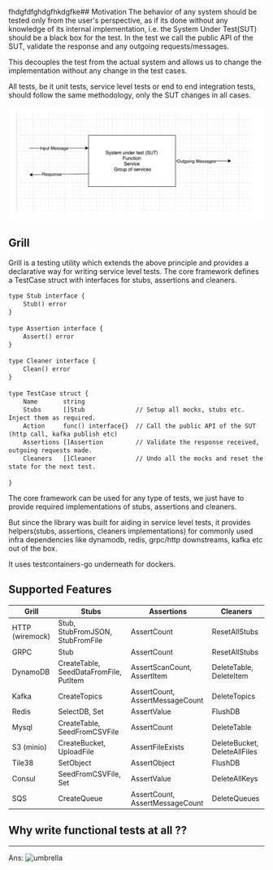 fhdgfdfghdgfhkdgfke## Motivation
The behavior of any system should be tested only from the user's perspective, as if its done without any knowledge of its internal implementation, i.e. the System Under Test(SUT) should be a black box for the test. In the test we call the public API of the SUT, validate the response and any outgoing requests/messages.

This decouples the test from the actual system and allows us to change the implementation without any change in the test cases.

All tests, be it unit tests, service level tests or end to end integration tests, should follow the same methodology, only the SUT changes in all cases.

![test](https://github.com/Swiggy/grill/blob/media/testing.png?raw=true)


## Grill
Grill is a testing utility which extends the above principle and provides a declarative way for writing service level tests. The core framework defines a TestCase struct with interfaces for stubs, assertions and cleaners.

```
type Stub interface {
	Stub() error
}

type Assertion interface {
	Assert() error
}

type Cleaner interface {
	Clean() error
}

type TestCase struct {
	Name       string
	Stubs      []Stub              // Setup all mocks, stubs etc. Inject them as required. 
	Action     func() interface{}  // Call the public API of the SUT (http call, kafka publish etc) 
	Assertions []Assertion         // Validate the response received, outgoing requests made. 
	Cleaners   []Cleaner           // Undo all the mocks and reset the state for the next test.

}
```

The core framework can be used for any type of tests, we just have to provide required implementations of stubs, assertions and cleaners.

But since the library was built for aiding in service level tests, it provides helpers(stubs, assertions, cleaners implementations) for commonly used infra dependencies like dynamodb, redis, grpc/http downstreams, kafka etc out of the box.

It uses testcontainers-go underneath for dockers.

## Supported Features

| Grill                    | Stubs                                  | Assertions  | Cleaners                     |
|--------------------------|----------------------------------------|---|------------------------------|
| HTTP (wiremock)          | Stub, StubFromJSON, StubFromFile       | AssertCount  | ResetAllStubs                |
| GRPC                     | Stub                                   | AssertCount | ResetAllStubs                |
| DynamoDB                 | CreateTable, SeedDataFromFile, PutItem | AssertScanCount, AssertItem  | DeleteTable, DeleteItem      |
| Kafka                    | CreateTopics                           | AssertCount, AssertMessageCount | DeleteTopics                 |
| Redis                    | SelectDB, Set                          | AssertValue | FlushDB                      |
| Mysql                    | CreateTable, SeedFromCSVFile           | AssertCount | DeleteTable                  |
| S3 (minio)               | CreateBucket, UploadFile               | AssertFileExists | DeleteBucket, DeleteAllFiles |
| Tile38                   | SetObject                              | AssertObject  | FlushDB                      |
| Consul                   | SeedFromCSVFile, Set                   | AssertValue | DeleteAllKeys                |
| SQS                      | CreateQueue                            | AssertCount, AssertMessageCount | DeleteQueues                 |

## Why write functional tests at all ??
* * *
Ans:
![umbrella](https://media.tenor.com/images/74be340020f6b91b66065b51abae7a76/tenor.gif)
